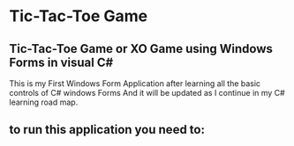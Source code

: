 # Tic-Tac-Toe Game

## Tic-Tac-Toe Game or XO Game using Windows Forms in visual C# 

This is my First Windows Form Application after learning all the basic controls of C# windows Forms
And it will be updated as I continue in my C# learning road map.

## to run this application you need to:
